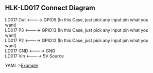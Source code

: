 ## HLK-LD017 Connect Diagram
   
LD017 Out <----> GPIO5 (In this Case, just pick any input pin what you want)   
LD017 P3 <----> GPIO13 (In this Case, just pick any input pin what you want)  
LD017 P2 <----> GPIO12 (In this Case, just pick any input pin what you want)  
LD017 GND <----> GND   
LD017 Vin <----> 5V Source    

YAML >[Example](LD017-DualGPIOCantrol-Example.yaml)
